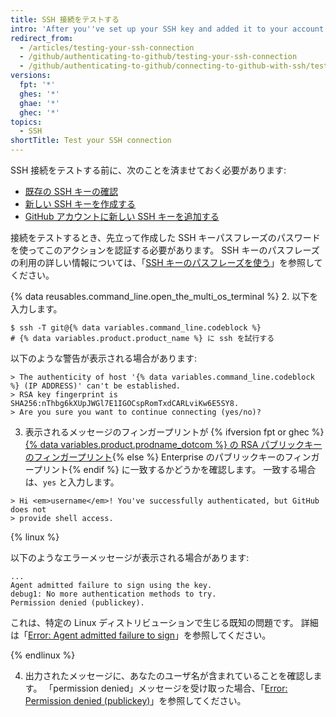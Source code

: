 ```yaml
---
title: SSH 接続をテストする
intro: 'After you''ve set up your SSH key and added it to your account on {% ifversion ghae %}{% data variables.product.product_name %}{% else %}{% data variables.product.product_location %}{% endif %}, you can test your connection.'
redirect_from:
  - /articles/testing-your-ssh-connection
  - /github/authenticating-to-github/testing-your-ssh-connection
  - /github/authenticating-to-github/connecting-to-github-with-ssh/testing-your-ssh-connection
versions:
  fpt: '*'
  ghes: '*'
  ghae: '*'
  ghec: '*'
topics:
  - SSH
shortTitle: Test your SSH connection
---
```


SSH 接続をテストする前に、次のことを済ませておく必要があります:
- [既存の SSH キーの確認](/articles/checking-for-existing-ssh-keys)
- [新しい SSH キーを作成する](/articles/generating-a-new-ssh-key-and-adding-it-to-the-ssh-agent)
- [GitHub アカウントに新しい SSH キーを追加する](/articles/adding-a-new-ssh-key-to-your-github-account)

接続をテストするとき、先立って作成した SSH キーパスフレーズのパスワードを使ってこのアクションを認証する必要があります。 SSH キーのパスフレーズの利用の詳しい情報については、「[SSH キーのパスフレーズを使う](/articles/working-with-ssh-key-passphrases)」を参照してください。

{% data reusables.command_line.open_the_multi_os_terminal %}
2. 以下を入力します。
  ```shell
  $ ssh -T git@{% data variables.command_line.codeblock %}
  # {% data variables.product.product_name %} に ssh を試行する
  ```

  以下のような警告が表示される場合があります:

  ```shell
  > The authenticity of host '{% data variables.command_line.codeblock %} (IP ADDRESS)' can't be established.
  > RSA key fingerprint is SHA256:nThbg6kXUpJWGl7E1IGOCspRomTxdCARLviKw6E5SY8.
  > Are you sure you want to continue connecting (yes/no)?
  ```

3. 表示されるメッセージのフィンガープリントが {% ifversion fpt or ghec %}[{% data variables.product.prodname_dotcom %} の RSA パブリックキーのフィンガープリント](/github/authenticating-to-github/githubs-ssh-key-fingerprints){% else %} Enterprise のパブリックキーのフィンガープリント{% endif %} に一致するかどうかを確認します。 一致する場合は、`yes` と入力します。
  ```shell
  > Hi <em>username</em>! You've successfully authenticated, but GitHub does not
  > provide shell access.
  ```

  {% linux %}

  以下のようなエラーメッセージが表示される場合があります:
  ```shell
  ...
  Agent admitted failure to sign using the key.
  debug1: No more authentication methods to try.
  Permission denied (publickey).
  ```

  これは、特定の Linux ディストリビューションで生じる既知の問題です。 詳細は「[Error: Agent admitted failure to sign](/articles/error-agent-admitted-failure-to-sign)」を参照してください。

  {% endlinux %}

4. 出力されたメッセージに、あなたのユーザ名が含まれていることを確認します。 「permission denied」メッセージを受け取った場合、「[Error: Permission denied (publickey)](/articles/error-permission-denied-publickey)」を参照してください。
